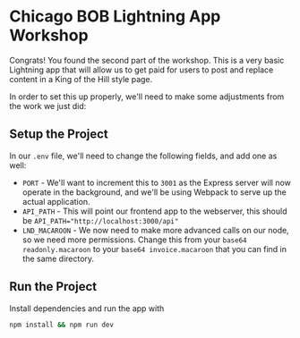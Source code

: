 # Chicago BOB Lightning App Workshop

Congrats! You found the second part of the workshop. This is a very basic Lightning app that will allow us to get paid for users to post and replace content in a King of the Hill style page.

In order to set this up properly, we'll need to make some adjustments from the work we just did:

## Setup the Project

In our `.env` file, we'll need to change the following fields, and add one as well:

* `PORT` - We'll want to increment this to `3001` as the Express server will now operate in the background, and we'll be using Webpack to serve up the actual application.
* `API_PATH` - This will point our frontend app to the webserver, this should be `API_PATH="http://localhost:3000/api"`
* `LND_MACAROON` - We now need to make more advanced calls on our node, so we need more permissions. Change this from your `base64 readonly.macaroon` to your `base64 invoice.macaroon` that you can find in the same directory.

## Run the Project

Install dependencies and run the app with
```sh
npm install && npm run dev
```
